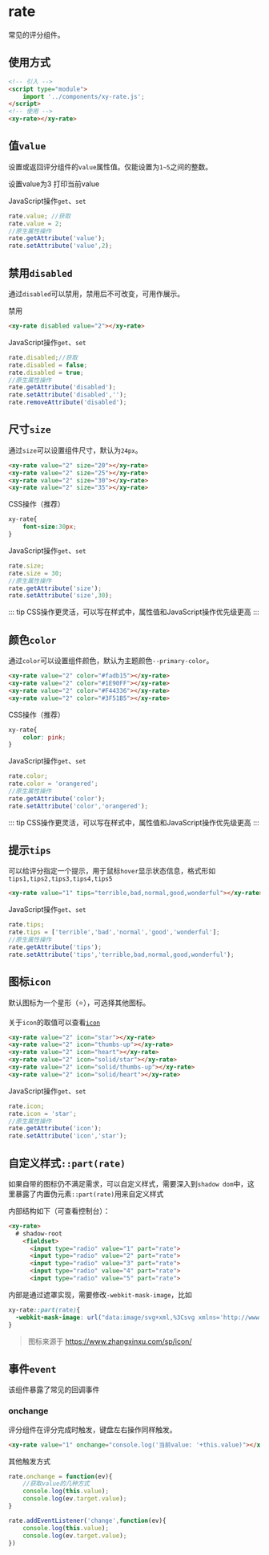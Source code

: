 <script setup>
  import './index.css'
  import '../../components/button/'
  import '../../components/checkbox/'
  import '../../components/rate/'
</script>

# rate

常见的评分组件。

## 使用方式

```html
<!-- 引入 -->
<script type="module">
    import '../components/xy-rate.js';
</script>
<!-- 使用 -->
<xy-rate></xy-rate>
```

## 值`value`

设置或返回评分组件的`value`属性值。仅能设置为`1~5`之间的整数。

<div class="wrap">
<xy-rate value="2"></xy-rate>
<xy-button type="primary" onclick="this.previousElementSibling.value=3">设置value为3</xy-button>
<xy-button type="primary" onclick="console.log('当前value: '+this.previousElementSibling.previousElementSibling.value)">打印当前value</xy-button>
</div>

JavaScript操作`get`、`set`

```js
rate.value; //获取
rate.value = 2;
//原生属性操作
rate.getAttribute('value');
rate.setAttribute('value',2);
```

## 禁用`disabled`

通过`disabled`可以禁用，禁用后不可改变，可用作展示。

<div class="wrap">
<xy-rate disabled value="2"></xy-rate>
<xy-checkbox checked onchange="this.previousElementSibling.disabled = this.checked;">禁用</xy-checkbox>
</div>

```html
<xy-rate disabled value="2"></xy-rate>
```

JavaScript操作`get`、`set`

```js
rate.disabled;//获取
rate.disabled = false;
rate.disabled = true;
//原生属性操作
rate.getAttribute('disabled');
rate.setAttribute('disabled','');
rate.removeAttribute('disabled');
```

## 尺寸`size`

通过`size`可以设置组件尺寸，默认为`24px`。

<div class="wrap" vertical>
    <xy-rate value="2" size="20"></xy-rate>
    <xy-rate value="2" size="25"></xy-rate>
    <xy-rate value="2" size="30"></xy-rate>
    <xy-rate value="2" size="35"></xy-rate>
</div>

```html
<xy-rate value="2" size="20"></xy-rate>
<xy-rate value="2" size="25"></xy-rate>
<xy-rate value="2" size="30"></xy-rate>
<xy-rate value="2" size="35"></xy-rate>
```

CSS操作（推荐）

```css
xy-rate{
    font-size:30px;
}
```

JavaScript操作`get`、`set`

```js
rate.size;
rate.size = 30;
//原生属性操作
rate.getAttribute('size');
rate.setAttribute('size',30);
```

::: tip
CSS操作更灵活，可以写在样式中，属性值和JavaScript操作优先级更高
:::

## 颜色`color`

通过`color`可以设置组件颜色，默认为主题颜色`--primary-color`。

<div class="wrap" vertical>
    <xy-rate value="2" color="#fadb15"></xy-rate>
    <xy-rate value="2" color="#1E90FF"></xy-rate>
    <xy-rate value="2" color="#F44336"></xy-rate>
    <xy-rate value="2" color="#3F51B5"></xy-rate>
</div>

```html
<xy-rate value="2" color="#fadb15"></xy-rate>
<xy-rate value="2" color="#1E90FF"></xy-rate>
<xy-rate value="2" color="#F44336"></xy-rate>
<xy-rate value="2" color="#3F51B5"></xy-rate>
```

CSS操作（推荐）

```css
xy-rate{
    color: pink;
}
```

JavaScript操作`get`、`set`

```js
rate.color;
rate.color = 'orangered';
//原生属性操作
rate.getAttribute('color');
rate.setAttribute('color','orangered');
```

::: tip
CSS操作更灵活，可以写在样式中，属性值和JavaScript操作优先级更高
:::

## 提示`tips`

可以给评分指定一个提示，用于鼠标`hover`显示状态信息，格式形如`tips1,tips2,tips3,tips4,tips5`

<div class="wrap">
<xy-rate value="1" tips="terrible,bad,normal,good,wonderful"></xy-rate>
</div>

```html
<xy-rate value="1" tips="terrible,bad,normal,good,wonderful"></xy-rate>
```

JavaScript操作`get`、`set`

```js
rate.tips;
rate.tips = ['terrible','bad','normal','good','wonderful'];
//原生属性操作
rate.getAttribute('tips');
rate.setAttribute('tips','terrible,bad,normal,good,wonderful');
```

## 图标`icon`

默认图标为一个星形（⭐️），可选择其他图标。

关于`icon`的取值可以查看[`icon`](./icon)

<div class="wrap" vertical>
<xy-rate value="2" icon="star"></xy-rate>
<xy-rate value="2" icon="thumbs-up"></xy-rate>
<xy-rate value="2" icon="heart"></xy-rate>
<xy-rate value="2" icon="solid/star"></xy-rate>
<xy-rate value="2" icon="solid/thumbs-up"></xy-rate>
<xy-rate value="2" icon="solid/heart"></xy-rate>
</div>

```html
<xy-rate value="2" icon="star"></xy-rate>
<xy-rate value="2" icon="thumbs-up"></xy-rate>
<xy-rate value="2" icon="heart"></xy-rate>
<xy-rate value="2" icon="solid/star"></xy-rate>
<xy-rate value="2" icon="solid/thumbs-up"></xy-rate>
<xy-rate value="2" icon="solid/heart"></xy-rate>
```

JavaScript操作`get`、`set`

```js
rate.icon;
rate.icon = 'star';
//原生属性操作
rate.getAttribute('icon');
rate.setAttribute('icon','star');
```

## 自定义样式`::part(rate)`
如果自带的图标仍不满足需求，可以自定义样式，需要深入到`shadow dom`中，这里暴露了内置伪元素`::part(rate)`用来自定义样式

 内部结构如下（可查看控制台）：

```html
<xy-rate>
  # shadow-root
    <fieldset>
      <input type="radio" value="1" part="rate">
      <input type="radio" value="2" part="rate">
      <input type="radio" value="3" part="rate">
      <input type="radio" value="4" part="rate">
      <input type="radio" value="5" part="rate">
```

内部是通过遮罩实现，需要修改`-webkit-mask-image`，比如

<style scoped>
.custom::part(rate){
  -webkit-mask-image: url("data:image/svg+xml,%3Csvg xmlns='http://www.w3.org/2000/svg' viewBox='0 0 512 512'%3E %3Cpath d='M473.7 73.8l-2.4-2.5c-46-47-118-51.7-169.6-14.8L336 159.9l-96 64 48 128-144-144 96-64-28.6-86.5C159.7 19.6 87 24 40.7 71.4l-2.4 2.4C-10.4 123.6-12.5 202.9 31 256l212.1 218.6c7.1 7.3 18.6 7.3 25.7 0L481 255.9c43.5-53 41.4-132.3-7.3-182.1z'%3E%3C/path%3E %3C/svg%3E")
}
</style>

<div class="wrap">
<xy-rate value="1" class="custom"></xy-rate>
</div>

```css
xy-rate::part(rate){
  -webkit-mask-image: url("data:image/svg+xml,%3Csvg xmlns='http://www.w3.org/2000/svg' viewBox='0 0 512 512'%3E %3Cpath d='M473.7 73.8l-2.4-2.5c-46-47-118-51.7-169.6-14.8L336 159.9l-96 64 48 128-144-144 96-64-28.6-86.5C159.7 19.6 87 24 40.7 71.4l-2.4 2.4C-10.4 123.6-12.5 202.9 31 256l212.1 218.6c7.1 7.3 18.6 7.3 25.7 0L481 255.9c43.5-53 41.4-132.3-7.3-182.1z'%3E%3C/path%3E %3C/svg%3E")
}
```

> 图标来源于 https://www.zhangxinxu.com/sp/icon/

## 事件`event`

该组件暴露了常见的回调事件

### onchange

评分组件在评分完成时触发，键盘左右操作同样触发。

<div class="wrap">
<xy-rate value="1" onchange="console.log('当前value: '+this.value)"></xy-rate>
</div>

```html
<xy-rate value="1" onchange="console.log('当前value: '+this.value)"></xy-rate>
```

其他触发方式

```js
rate.onchange = function(ev){
    //获取value的几种方式
    console.log(this.value);
    console.log(ev.target.value);
}

rate.addEventListener('change',function(ev){
    console.log(this.value);
    console.log(ev.target.value);
})
```